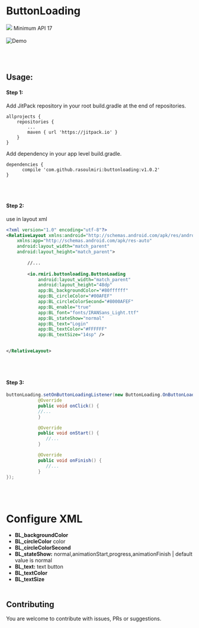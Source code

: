 # ButtonLoading
[![](https://jitpack.io/v/rasoulmiri/buttonloading.svg)](https://jitpack.io/#rasoulmiri/buttonloading)
Minimum API 17
<br/><br/>
![Demo](https://raw.githubusercontent.com/rasoulmiri/ButtonLoading/master/demoFile/demo.gif)

<br/><br/>
## Usage:
#### Step 1:

Add JitPack repository in your root build.gradle at the end of repositories.

    allprojects {
        repositories {
    	    ...
    	    maven { url 'https://jitpack.io' }
        }
    }
   
Add dependency in your app level build.gradle.

    dependencies {
	      compile 'com.github.rasoulmiri:buttonloading:v1.0.2'
	}

<br/><br/>
#### Step 2:
use in layout xml 

```xml
<?xml version="1.0" encoding="utf-8"?>
<RelativeLayout xmlns:android="http://schemas.android.com/apk/res/android"
    xmlns:app="http://schemas.android.com/apk/res-auto"
    android:layout_width="match_parent"
    android:layout_height="match_parent">
    
        //...
  
        <io.rmiri.buttonloading.ButtonLoading
            android:layout_width="match_parent"
            android:layout_height="48dp"
            app:BL_backgroundColor="#80ffffff"
            app:BL_circleColor="#00AFEF"
            app:BL_circleColorSecond="#8000AFEF"
            app:BL_enable="true"
            app:BL_font="fonts/IRANSans_Light.ttf"
            app:BL_stateShow="normal"
            app:BL_text="Login"
            app:BL_textColor="#FFFFFF"
            app:BL_textSize="14sp" />

    
</RelativeLayout>
```
<br/><br/>
#### Step 3:

```java
buttonLoading.setOnButtonLoadingListener(new ButtonLoading.OnButtonLoadingListener() {
            @Override
            public void onClick() {
           	//...
            }

            @Override
            public void onStart() {
               //...
            }

            @Override
            public void onFinish() {
               //...
            }
});
```
<br/><br/>
# Configure XML
 * **BL_backgroundColor** 
 * **BL_circleColor** color 
 * **BL_circleColorSecond**
 * **BL_stateShow:** normal,animationStart,progress,animationFinish | default value is normal
 * **BL_text:** text button
 * **BL_textColor** 
 * **BL_textSize**
 <br/><br/>
 ## Contributing

You are welcome to contribute with issues, PRs or suggestions.

